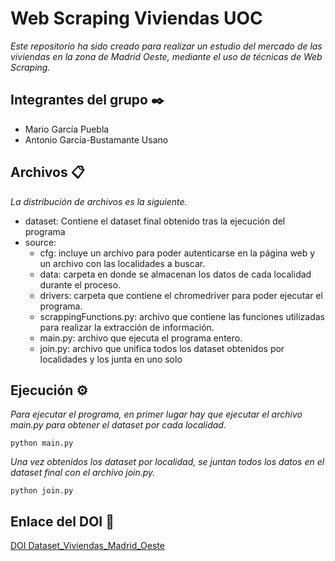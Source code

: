 # Web Scraping Viviendas UOC
_Este repositorio ha sido creado para realizar un estudio del mercado de las viviendas en la zona de Madrid Oeste, mediante el uso de técnicas de Web Scraping._

## Integrantes del grupo ✒️
* Mario García Puebla
* Antonio García-Bustamante Usano

## Archivos 📋
_La distribución de archivos es la siguiente._
* dataset: Contiene el dataset final obtenido tras la ejecución del programa
* source: 
    * cfg: incluye un archivo para poder autenticarse en la página web y un archivo con las localidades a buscar.
    * data: carpeta en donde se almacenan los datos de cada localidad durante el proceso.
    * drivers: carpeta que contiene el chromedriver para poder ejecutar el programa.
    * scrappingFunctions.py: archivo que contiene las funciones utilizadas para realizar la extracción de información.
    * main.py: archivo que ejecuta el programa entero.
    * join.py: archivo que unifica todos los dataset obtenidos por localidades y los junta en uno solo

## Ejecución ⚙️

_Para ejecutar el programa, en primer lugar hay que ejecutar el archivo main.py para obtener el dataset por cada localidad._

```
python main.py
```

_Una vez obtenidos los dataset por localidad, se juntan todos los datos en el dataset final con el archivo join.py._

```
python join.py
```
## Enlace del DOI  📄

[DOI Dataset_Viviendas_Madrid_Oeste](https://doi.org/10.5281/zenodo.7315303)

